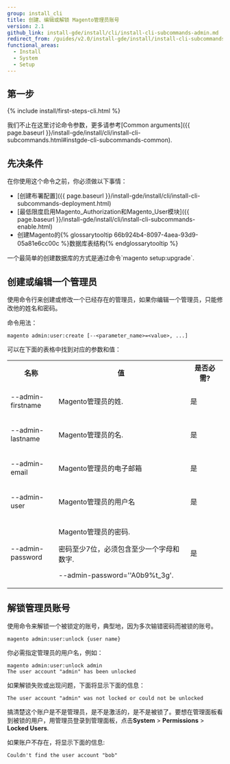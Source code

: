 ```yaml
---
group: install_cli
title: 创建、编辑或解锁 Magento管理员账号
version: 2.1
github_link: install-gde/install/cli/install-cli-subcommands-admin.md
redirect_from: /guides/v2.0/install-gde/install/install-cli-subcommands-admin.html
functional_areas:
  - Install
  - System
  - Setup
---
```


## 第一步
{% include install/first-steps-cli.html %}

我们不止在这里讨论命令参数，更多请参考[Common arguments]({{ page.baseurl }}/install-gde/install/cli/install-cli-subcommands.html#instgde-cli-subcommands-common).

## 先决条件
在你使用这个命令之前，你必须做以下事情：

-   [创建布署配置]({{ page.baseurl }}/install-gde/install/cli/install-cli-subcommands-deployment.html)
-   [最低限度启用Magento_Authorization和Magento_User模块]({{ page.baseurl }}/install-gde/install/cli/install-cli-subcommands-enable.html)
-   创建Magento的{% glossarytooltip 66b924b4-8097-4aea-93d9-05a81e6cc00c %}数据库表结构{% endglossarytooltip %}

<div class="bs-callout bs-callout-info" id="info" markdown="1">
一个最简单的创建数据库的方式是通过命令`magento setup:upgrade`.
</div>

## 创建或编辑一个管理员
使用命令行来创建或修改一个已经存在的管理员，如果你编辑一个管理员，只能修改他的姓名和密码。

命令用法：

	magento admin:user:create [--<parameter_name>=<value>, ...]

可以在下面的表格中找到对应的参数和值：

<table>
  <col width="20%">
  <col width="55%">
  <col width="15%">
  <tbody>
    <tr>
      <th>名称</th>
      <th>值</th>
      <th>是否必需?</th>
    </tr>
    <tr>
      <td>
        <p>--admin-firstname</p>
      </td>
      <td>
        <p>Magento管理员的姓.</p>
      </td>
      <td>
        <p>是</p>
      </td>
    </tr>
    <tr>
      <td>
        <p>--admin-lastname</p>
      </td>
      <td>
        <p>Magento管理员的名.</p>
      </td>
      <td>
        <p>是</p>
      </td>
    </tr>
    <tr>
      <td>
        <p>--admin-email</p>
      </td>
      <td>
        <p>Magento管理员的电子邮箱</p>
      </td>
      <td>
        <p>是</p>
      </td>
    </tr>
    <tr>
      <td>
        <p>--admin-user</p>
      </td>
      <td>
        <p>Magento管理员的用户名</p>
      </td>
      <td>
        <p>是</p>
      </td>
    </tr>
    <tr>
      <td>
        <p>--admin-password</p>
      </td>
      <td>
        <p>Magento管理员的密码.</p>
        <p>密码至少7位，必须包含至少一个字母和数字.</p>
        <p我们推荐使用一个长的，更复杂的密码，用引号引住，例如, <code>--admin-password=''A0b9%t_3g'</code>.</p>
      </td>
      <td>
        <p>是</p>
      </td>
    </tr>
  </tbody>
</table>

## 解锁管理员账号
使用命令来解锁一个被锁定的账号，典型地，因为多次输错密码而被锁的账号。

	magento admin:user:unlock {user name}

你必需指定管理员的用户名，例如：

	magento admin:user:unlock admin
	The user account "admin" has been unlocked

如果解锁失败或出现问题，下面将显示下面的信息：

	The user account "admin" was not locked or could not be unlocked

搞清楚这个账户是不是管理员，是不是激活的，是不是被锁了。要想在管理面板看到被锁的用户，用管理员登录到管理面板，点击**System** > **Permissions** > **Locked Users**.

如果账户不存在，将显示下面的信息:

	Couldn't find the user account "bob"